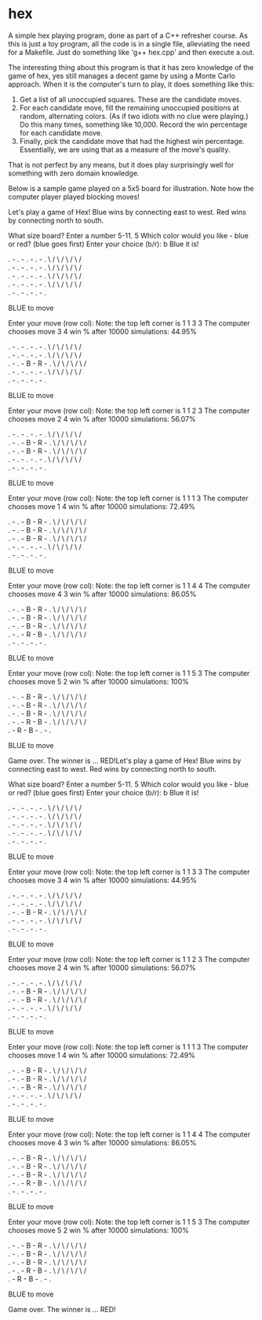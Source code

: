# hex

A simple hex playing program, done as part of a C++ refresher course.  As this is just a toy program, all the code is in a single file, alleviating the 
need for a Makefile.  Just do something like 'g++ hex.cpp' and then execute a.out.


The interesting thing about this program is that it has zero knowledge of the game of hex, yes still manages a decent game by using a Monte Carlo approach.
When it is the computer's turn to play, it does something like this:

1) Get a list of all unoccupied squares.  These are the candidate moves.
2) For each candidate move, fill the remaining unoccupied positions at random, alternating colors.  (As if two idiots with no clue were playing.)  Do
this many times, something like 10,000.  Record the win percentage for each candidate move.
3) Finally, pick the candidate move that had the highest win percentage.  Essentially, we are using that as a measure of the move's quality.

That is not perfect by any means, but it does play surprisingly well for something with zero domain knowledge.

Below is a sample game played on a 5x5 board for illustration.  Note how the computer player played blocking moves!

Let's play a game of Hex!
Blue wins by connecting east to west.
Red wins by connecting north to south.

What size board?  Enter a number 5-11.
5
Which color would you like - blue or red? (blue goes first)
Enter your choice (b/r):
b
Blue it is!

. - . - . - . - .
 \ / \ / \ / \ / \
  . - . - . - . - .
   \ / \ / \ / \ / \
    . - . - . - . - .
     \ / \ / \ / \ / \
      . - . - . - . - .
       \ / \ / \ / \ / \
        . - . - . - . - .

BLUE to move

Enter your move (row col):
Note: the top left corner is 1 1
3 3
The computer chooses move 3 4
win % after 10000 simulations: 44.95%

. - . - . - . - .
 \ / \ / \ / \ / \
  . - . - . - . - .
   \ / \ / \ / \ / \
    . - . - B - R - .
     \ / \ / \ / \ / \
      . - . - . - . - .
       \ / \ / \ / \ / \
        . - . - . - . - .

BLUE to move

Enter your move (row col):
Note: the top left corner is 1 1
2 3
The computer chooses move 2 4
win % after 10000 simulations: 56.07%

. - . - . - . - .
 \ / \ / \ / \ / \
  . - . - B - R - .
   \ / \ / \ / \ / \
    . - . - B - R - .
     \ / \ / \ / \ / \
      . - . - . - . - .
       \ / \ / \ / \ / \
        . - . - . - . - .

BLUE to move

Enter your move (row col):
Note: the top left corner is 1 1
1 3
The computer chooses move 1 4
win % after 10000 simulations: 72.49%

. - . - B - R - .
 \ / \ / \ / \ / \
  . - . - B - R - .
   \ / \ / \ / \ / \
    . - . - B - R - .
     \ / \ / \ / \ / \
      . - . - . - . - .
       \ / \ / \ / \ / \
        . - . - . - . - .

BLUE to move

Enter your move (row col):
Note: the top left corner is 1 1
4 4
The computer chooses move 4 3
win % after 10000 simulations: 86.05%

. - . - B - R - .
 \ / \ / \ / \ / \
  . - . - B - R - .
   \ / \ / \ / \ / \
    . - . - B - R - .
     \ / \ / \ / \ / \
      . - . - R - B - .
       \ / \ / \ / \ / \
        . - . - . - . - .

BLUE to move

Enter your move (row col):
Note: the top left corner is 1 1
5 3
The computer chooses move 5 2
win % after 10000 simulations: 100%

. - . - B - R - .
 \ / \ / \ / \ / \
  . - . - B - R - .
   \ / \ / \ / \ / \
    . - . - B - R - .
     \ / \ / \ / \ / \
      . - . - R - B - .
       \ / \ / \ / \ / \
        . - R - B - . - .

BLUE to move

Game over.  The winner is ... RED!Let's play a game of Hex!
Blue wins by connecting east to west.
Red wins by connecting north to south.

What size board?  Enter a number 5-11.
5
Which color would you like - blue or red? (blue goes first)
Enter your choice (b/r):
b
Blue it is!

. - . - . - . - .
 \ / \ / \ / \ / \
  . - . - . - . - .
   \ / \ / \ / \ / \
    . - . - . - . - .
     \ / \ / \ / \ / \
      . - . - . - . - .
       \ / \ / \ / \ / \
        . - . - . - . - .

BLUE to move

Enter your move (row col):
Note: the top left corner is 1 1
3 3
The computer chooses move 3 4
win % after 10000 simulations: 44.95%

. - . - . - . - .
 \ / \ / \ / \ / \
  . - . - . - . - .
   \ / \ / \ / \ / \
    . - . - B - R - .
     \ / \ / \ / \ / \
      . - . - . - . - .
       \ / \ / \ / \ / \
        . - . - . - . - .

BLUE to move

Enter your move (row col):
Note: the top left corner is 1 1
2 3
The computer chooses move 2 4
win % after 10000 simulations: 56.07%

. - . - . - . - .
 \ / \ / \ / \ / \
  . - . - B - R - .
   \ / \ / \ / \ / \
    . - . - B - R - .
     \ / \ / \ / \ / \
      . - . - . - . - .
       \ / \ / \ / \ / \
        . - . - . - . - .

BLUE to move

Enter your move (row col):
Note: the top left corner is 1 1
1 3
The computer chooses move 1 4
win % after 10000 simulations: 72.49%

. - . - B - R - .
 \ / \ / \ / \ / \
  . - . - B - R - .
   \ / \ / \ / \ / \
    . - . - B - R - .
     \ / \ / \ / \ / \
      . - . - . - . - .
       \ / \ / \ / \ / \
        . - . - . - . - .

BLUE to move

Enter your move (row col):
Note: the top left corner is 1 1
4 4
The computer chooses move 4 3
win % after 10000 simulations: 86.05%

. - . - B - R - .
 \ / \ / \ / \ / \
  . - . - B - R - .
   \ / \ / \ / \ / \
    . - . - B - R - .
     \ / \ / \ / \ / \
      . - . - R - B - .
       \ / \ / \ / \ / \
        . - . - . - . - .

BLUE to move

Enter your move (row col):
Note: the top left corner is 1 1
5 3
The computer chooses move 5 2
win % after 10000 simulations: 100%

. - . - B - R - .
 \ / \ / \ / \ / \
  . - . - B - R - .
   \ / \ / \ / \ / \
    . - . - B - R - .
     \ / \ / \ / \ / \
      . - . - R - B - .
       \ / \ / \ / \ / \
        . - R - B - . - .

BLUE to move

Game over.  The winner is ... RED!





